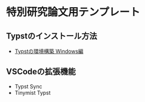 # 特別研究論文用テンプレート

## Typstのインストール方法

- [Typstの環境構築 Windows編](https://qiita.com/denkiuo604/items/21e8758ab160bf895e34)

## VSCodeの拡張機能

- Typst Sync
- Tinymist Typst